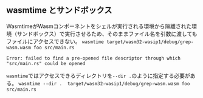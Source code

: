 ## wasmtime とサンドボックス
WasmtimeがWasmコンポーネントをシェルが実行される環境から隔離された環境（サンドボックス）で実行させるため、そのままファイル名を引数に渡してもファイルにアクセスできない。
`wasmtime target/wasm32-wasip1/debug/grep-wasm.wasm foo src/main.rs` 
```
Error: failed to find a pre-opened file descriptor through which "src/main.rs" could be opened
```

`wasmtime`ではアクセスできるディレクトリを`--dir .`のように指定する必要がある。
`wasmtime --dir .  target/wasm32-wasip1/debug/grep-wasm.wasm foo src/main.rs`